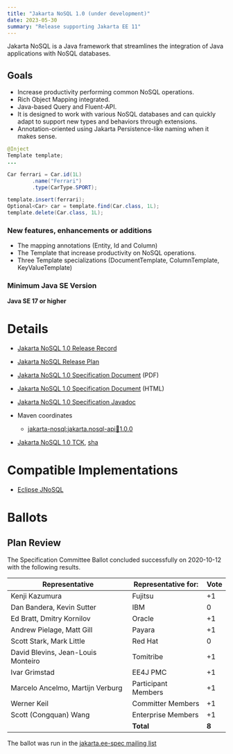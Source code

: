```yaml
---
title: "Jakarta NoSQL 1.0 (under development)"
date: 2023-05-30
summary: "Release supporting Jakarta EE 11"
---
```


Jakarta NoSQL is a Java framework that streamlines the integration of Java applications with NoSQL databases.


## Goals

* Increase productivity performing common NoSQL operations.
* Rich Object Mapping integrated.
* Java-based Query and Fluent-API.
* It is designed to work with various NoSQL databases and can quickly adapt to support new types and behaviors through extensions.
* Annotation-oriented using Jakarta Persistence-like naming when it makes sense.


```java
@Inject
Template template;
...

Car ferrari = Car.id(1L)
        .name("Ferrari")
        .type(CarType.SPORT);

template.insert(ferrari);
Optional<Car> car = template.find(Car.class, 1L);
template.delete(Car.class, 1L);
```

### New features, enhancements or additions
<!-- List here -->
* The mapping annotations (Entity, Id and Column)
* The Template that increase productivity on NoSQL operations.
* Three Template specializations (DocumentTemplate, ColumnTemplate, KeyValueTemplate)

### Minimum Java SE Version
<!-- Specify the minimum required Java SE version for this specification -->
**Java SE 17 or higher**

# Details

* [Jakarta NoSQL 1.0 Release Record](https://projects.eclipse.org/projects/ee4j.nosql/releases/1.0)


* [Jakarta NoSQL Release Plan](https://projects.eclipse.org/projects/ee4j.nosql/governance)
* [Jakarta NoSQL 1.0 Specification Document](./jakarta-nosql-1.0.0.pdf) (PDF)
* [Jakarta NoSQL 1.0 Specification Document](./jakarta-nosql-1.0.0.html) (HTML)
* [Jakarta NoSQL 1.0 Specification Javadoc](./apidocs)
* Maven coordinates
  * [jakarta-nosql:jakarta.nosql-api:jar:1.0.0](https://repo1.maven.org/maven2/jakarta/nosql/jakarta.nosql-api/1.0.0)
* [Jakarta NoSQL 1.0 TCK](nosql-tck-1.0.0.zip), [sha](nosql-tck-1.0.0.zip.sha256)

# Compatible Implementations

* [Eclipse JNoSQL](http://www.jnosql.org/)

# Ballots

## Plan Review

The Specification Committee Ballot concluded successfully on 2020-10-12 with the following results.

| Representative                                 | Representative for: | Vote |
|------------------------------------------------|---------------------|------|
| Kenji Kazumura                                 | Fujitsu             |  +1  |
| Dan Bandera, Kevin Sutter                      | IBM                 |   0  |
| Ed Bratt, Dmitry Kornilov                      | Oracle              |  +1  |
| Andrew Pielage, Matt Gill                      | Payara              |  +1  |
| Scott Stark, Mark Little                       | Red Hat             |   0  |
| David Blevins, Jean-Louis Monteiro             | Tomitribe           |  +1  |
| Ivar Grimstad                                  | EE4J PMC            |  +1  |
| Marcelo Ancelmo, Martijn Verburg               | Participant Members |  +1  |
| Werner Keil                                    | Committer Members   |  +1  |
| Scott (Congquan) Wang                          | Enterprise Members  |  +1  |
|                                                | **Total**           | **8**|

The ballot was run in the [jakarta.ee-spec mailing list](https://www.eclipse.org/lists/jakarta.ee-spec/msg00984.html)
